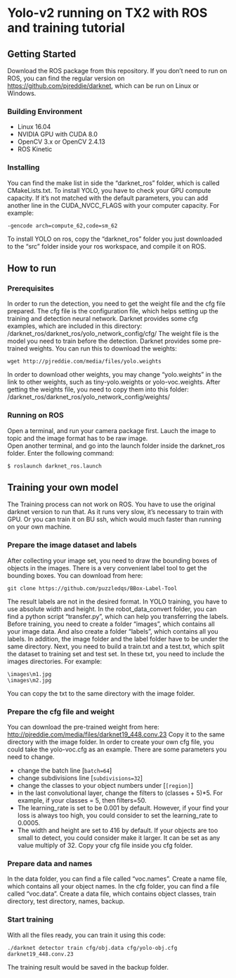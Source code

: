 # Yolo-v2 running on TX2 with ROS and training tutorial

## Getting Started
Download the ROS package from this repository. If you don’t need to run on ROS, you can find the regular version on https://github.com/pjreddie/darknet, which can be run on Linux or Windows.

### Building Environment
* Linux 16.04
* NVIDIA GPU with CUDA 8.0
* OpenCV 3.x or OpenCV 2.4.13
* ROS Kinetic

### Installing
You can find the make list in side the “darknet_ros” folder, which is called CMakeLists.txt. To install YOLO, you have to check your GPU compute capacity. If it’s not matched with the default parameters, you can add another line in the CUDA_NVCC_FLAGS with your computer capacity. For example:
```
-gencode arch=compute_62,code=sm_62
```
To install YOLO on ros, copy the “darknet_ros” folder you just downloaded to the “src” folder inside your ros workspace, and compile it on ROS. 

## How to run

### Prerequisites
In order to run the detection, you need to get the weight file and the cfg file prepared.
The cfg file is the configuration file, which helps setting up the training and detection neural network. Darknet provides some cfg examples, which are included in this directory:
/darknet_ros/darknet_ros/yolo_network_config/cfg/
The weight file is the model you need to train before the detection. Darknet provides some pre-trained weights. You can run this to download the weights:
```
wget http://pjreddie.com/media/files/yolo.weights
```
In order to download other weights, you may change “yolo.weights” in the link to other weights, such as tiny-yolo.weights or yolo-voc.weights.
After getting the weights file, you need to copy them into this folder: /darknet_ros/darknet_ros/yolo_network_config/weights/


### Running on ROS
Open a terminal, and run your camera package first. Lauch the image to topic and the image format has to be raw image. <br />
Open another terminal, and go into the launch folder inside the darknet_ros folder. Enter the following command:
```
$ roslaunch darknet_ros.launch
```

## Training your own model
The Training process can not work on ROS. You have to use the original darknet version to run that. As it runs very slow, it’s necessary to train with GPU. Or you can train it on BU ssh, which would much faster than running on your own machine.

### Prepare the image dataset and labels
After collecting your image set, you need to draw the bounding boxes of objects in the images. There is a very convenient label tool to get the bounding boxes. You can download from here:
```
git clone https://github.com/puzzledqs/BBox-Label-Tool
```
The result labels are not in the desired format. In YOLO training, you have to use absolute width and height. In the robot_data_convert folder, you can find a python script “transfer.py”, which can help you transferring the labels. 
Before training, you need to create a folder “images”, which contains all your image data. And also create a folder “labels”, which contains all you labels. In addition, the image folder and the label folder have to be under the same directory.
Next, you need to build a train.txt and a test.txt, which split the dataset to training set and test set. In these txt, you need to include the images directories. For example:
```
\images\m1.jpg
\images\m2.jpg
```
You can copy the txt to the same directory with the image folder.

### Prepare the cfg file and weight
You can download the pre-trained weight from here: http://pjreddie.com/media/files/darknet19_448.conv.23 Copy it to the same directory with the image folder. 
In order to create your own cfg file, you could take the yolo-voc.cfg as an example. There are some parameters you need to change.
* change the batch line [`batch=64`]
* change subdivisions line [`subdivisions=32`]
* change the classes to your object numbers under [`[region]`]
* in the last convolutional layer, change the filters to (classes + 5)*5. For example, if your classes = 5, then filters=50.
* The learning_rate is set to be 0.001 by default. However, if your find your loss is always too high, you could consider to set the learning_rate to 0.0005.
* The width and height are set to 416 by default. If your objects are too small to detect, you could consider make it larger. It can be set as any value multiply of 32.
Copy your cfg file inside you cfg folder.

### Prepare data and names
In the data folder, you can find a file called “voc.names”. Create a name file, which contains all your object names. In the cfg folder, you can find a file called “voc.data”. Create a data file, which contains object classes, train directory, test directory, names, backup.

### Start training
With all the files ready, you can train it using this code:
```
./darknet detector train cfg/obj.data cfg/yolo-obj.cfg darknet19_448.conv.23
```
The training result would be saved in the backup folder. 
